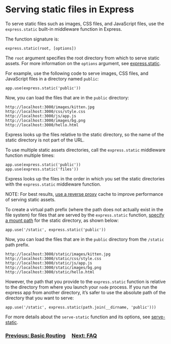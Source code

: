 Serving static files in Express
===============================

To serve static files such as images, CSS files, and JavaScript files, use the `express.static` built-in middleware function in Express.

The function signature is:

    express.static(root, [options])
    

The `root` argument specifies the root directory from which to serve static assets. For more information on the `options` argument, see [express.static](/en/4x/api.html#express.static).

For example, use the following code to serve images, CSS files, and JavaScript files in a directory named `public`:

    app.use(express.static('public'))
    

Now, you can load the files that are in the `public` directory:

    http://localhost:3000/images/kitten.jpg
    http://localhost:3000/css/style.css
    http://localhost:3000/js/app.js
    http://localhost:3000/images/bg.png
    http://localhost:3000/hello.html
    

Express looks up the files relative to the static directory, so the name of the static directory is not part of the URL.

To use multiple static assets directories, call the `express.static` middleware function multiple times:

    app.use(express.static('public'))
    app.use(express.static('files'))
    

Express looks up the files in the order in which you set the static directories with the `express.static` middleware function.

NOTE: For best results, [use a reverse proxy](/en/advanced/best-practice-performance.html#use-a-reverse-proxy) cache to improve performance of serving static assets.

To create a virtual path prefix (where the path does not actually exist in the file system) for files that are served by the `express.static` function, [specify a mount path](/en/4x/api.html#app.use) for the static directory, as shown below:

    app.use('/static', express.static('public'))
    

Now, you can load the files that are in the `public` directory from the `/static` path prefix.

    http://localhost:3000/static/images/kitten.jpg
    http://localhost:3000/static/css/style.css
    http://localhost:3000/static/js/app.js
    http://localhost:3000/static/images/bg.png
    http://localhost:3000/static/hello.html
    

However, the path that you provide to the `express.static` function is relative to the directory from where you launch your `node` process. If you run the express app from another directory, it’s safer to use the absolute path of the directory that you want to serve:

    app.use('/static', express.static(path.join(__dirname, 'public')))
    

For more details about the `serve-static` function and its options, see [serve-static](/en/resources/middleware/serve-static.html).

### [Previous: Basic Routing](/en/starter/basic-routing.html)     [Next: FAQ](/en/starter/faq.html)